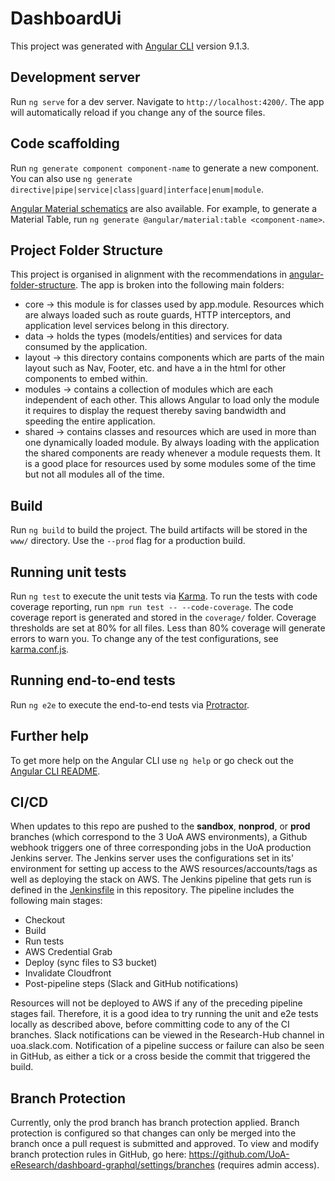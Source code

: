 # DashboardUi

This project was generated with [Angular CLI](https://github.com/angular/angular-cli) version 9.1.3.

## Development server

Run `ng serve` for a dev server. Navigate to `http://localhost:4200/`. The app will automatically reload if you change any of the source files.

## Code scaffolding

Run `ng generate component component-name` to generate a new component. You can also use `ng generate directive|pipe|service|class|guard|interface|enum|module`.

[Angular Material schematics](https://material.angular.io/guide/schematics) are also available. For example, to generate a Material Table, run `ng generate @angular/material:table <component-name>`.

## Project Folder Structure

This project is organised in alignment with the recommendations in [angular-folder-structure](https://angular-folder-structure.readthedocs.io/en/latest/index.html).
The app is broken into the following main folders:
* core -> this module is for classes used by app.module. Resources which are always loaded such as route guards, HTTP interceptors, and application level services belong in this directory.
* data -> holds the types (models/entities) and services for data consumed by the application.
* layout -> this directory contains components which are parts of the main layout such as Nav, Footer, etc. and have a <router-outlet></router-outlet> in the html for other components to embed within.
* modules -> contains a collection of modules which are each independent of each other. This allows Angular to load only the module it requires to display the request thereby saving bandwidth and speeding the entire application.
* shared -> contains classes and resources which are used in more than one dynamically loaded module. By always loading with the application the shared components are ready whenever a module requests them. It is a good place for resources used by some modules some of the time but not all modules all of the time.

## Build

Run `ng build` to build the project. The build artifacts will be stored in the `www/` directory. Use the `--prod` flag for a production build.

## Running unit tests

Run `ng test` to execute the unit tests via [Karma](https://karma-runner.github.io). To run the tests with code coverage reporting, run 
`npm run test -- --code-coverage`. The code coverage report is generated and stored in the `coverage/` folder. Coverage thresholds are set at 80% for all files. Less than 80% coverage will generate errors to warn you. 
To change any of the test configurations, see [karma.conf.js](karma.conf.js).

## Running end-to-end tests

Run `ng e2e` to execute the end-to-end tests via [Protractor](http://www.protractortest.org/).

## Further help

To get more help on the Angular CLI use `ng help` or go check out the [Angular CLI README](https://github.com/angular/angular-cli/blob/master/README.md).

## CI/CD

When updates to this repo are pushed to the **sandbox**, **nonprod**, or **prod** branches (which correspond to the 3 UoA AWS environments), a Github webhook triggers one of three corresponding jobs in the UoA production Jenkins server.
The Jenkins server uses the configurations set in its' environment for setting up access to the AWS resources/accounts/tags as well as deploying the stack on AWS. 
The Jenkins pipeline that gets run is defined in the [Jenkinsfile](Jenkinsfile) in this repository. The pipeline includes the following main stages:
* Checkout
* Build
* Run tests
* AWS Credential Grab
* Deploy (sync files to S3 bucket)
* Invalidate Cloudfront
* Post-pipeline steps (Slack and GitHub notifications)

Resources will not be deployed to AWS if any of the preceding pipeline stages fail. Therefore, it is a good idea to try running the unit and e2e tests locally as described above, before committing code to any of the CI branches.
Slack notifications can be viewed in the Research-Hub channel in uoa.slack.com.
Notification of a pipeline success or failure can also be seen in GitHub, as either a tick or a cross beside the commit that triggered the build.

## Branch Protection

Currently, only the prod branch has branch protection applied. Branch protection is configured so that changes can only be merged into the branch once a pull request is submitted and approved. To view and modify branch protection rules in GitHub, go here: https://github.com/UoA-eResearch/dashboard-graphql/settings/branches (requires admin access).